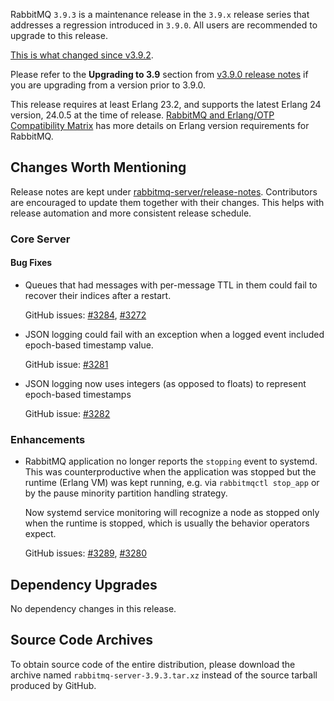 RabbitMQ `3.9.3` is a maintenance release in the `3.9.x` release series that addresses a regression introduced in `3.9.0`.
All users are recommended to upgrade to this release.

[This is what changed since v3.9.2](https://github.com/rabbitmq/rabbitmq-server/compare/v3.9.3...v3.9.3).

Please refer to the **Upgrading to 3.9** section from [v3.9.0 release notes](https://github.com/rabbitmq/rabbitmq-server/releases/tag/v3.9.0) if you are upgrading from a version prior to 3.9.0.

This release requires at least Erlang 23.2, and supports the latest Erlang 24 version, 24.0.5 at the time of release. [RabbitMQ and Erlang/OTP Compatibility Matrix](https://www.rabbitmq.com/which-erlang.html) has more details on Erlang version requirements for RabbitMQ.


## Changes Worth Mentioning

Release notes are kept under [rabbitmq-server/release-notes](https://github.com/rabbitmq/rabbitmq-server/tree/v3.9.x/release-notes).
Contributors are encouraged to update them together with their changes.  This helps with release automation and more
consistent release schedule.

### Core Server

#### Bug Fixes

 * Queues that had messages with per-message TTL in them could fail to recover their indices after a restart.

   GitHub issues: [#3284](https://github.com/rabbitmq/rabbitmq-server/pull/3284), [#3272](https://github.com/rabbitmq/rabbitmq-server/discussions/3272)

 * JSON logging could fail with an exception when a logged event included epoch-based timestamp value.

   GitHub issue: [#3281](https://github.com/rabbitmq/rabbitmq-server/pull/3281)

 * JSON logging now uses integers (as opposed to floats) to represent epoch-based timestamps

   GitHub issue: [#3282](https://github.com/rabbitmq/rabbitmq-server/pull/3282)

### Enhancements

 * RabbitMQ application no longer reports the `stopping` event to systemd. This was counterproductive when the application was stopped but the runtime (Erlang VM) was kept running,
   e.g. via `rabbitmqctl stop_app` or by the pause minority partition handling strategy.

   Now systemd service monitoring will recognize a node as stopped only when the runtime is stopped, which is usually the behavior operators expect.

   GitHub issues: [#3289](https://github.com/rabbitmq/rabbitmq-server/issues/3289), [#3280](https://github.com/rabbitmq/rabbitmq-server/pull/3280)



## Dependency Upgrades

No dependency changes in this release.


## Source Code Archives

To obtain source code of the entire distribution, please download the archive named `rabbitmq-server-3.9.3.tar.xz` instead of the source tarball produced by GitHub.
